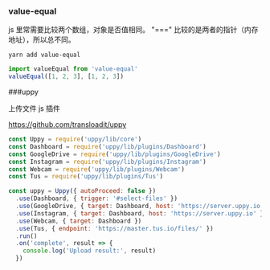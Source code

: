 ### value-equal

js 里常需要比较两个数组，对象是否值相同。 "===" 比较的是两者的指针（内存地址），所以总不同。

```shell
yarn add value-equal
```

```js
import valueEqual from 'value-equal'
valueEqual([1, 2, 3], [1, 2, 3])
```

###uppy

上传文件 js 插件

https://github.com/transloadit/uppy

```js
const Uppy = require('uppy/lib/core')
const Dashboard = require('uppy/lib/plugins/Dashboard')
const GoogleDrive = require('uppy/lib/plugins/GoogleDrive')
const Instagram = require('uppy/lib/plugins/Instagram')
const Webcam = require('uppy/lib/plugins/Webcam')
const Tus = require('uppy/lib/plugins/Tus')

const uppy = Uppy({ autoProceed: false })
  .use(Dashboard, { trigger: '#select-files' })
  .use(GoogleDrive, { target: Dashboard, host: 'https://server.uppy.io' })
  .use(Instagram, { target: Dashboard, host: 'https://server.uppy.io' })
  .use(Webcam, { target: Dashboard })
  .use(Tus, { endpoint: 'https://master.tus.io/files/' })
  .run()
  .on('complete', result => {
    console.log('Upload result:', result)
  })
```
